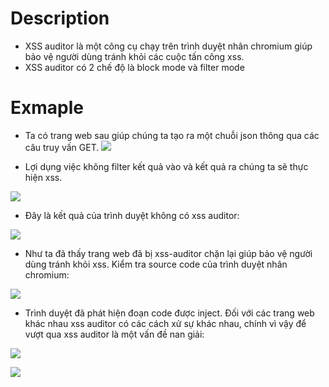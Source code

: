 # Description
- XSS auditor là một công cụ chạy trên trình duyệt nhân chromium giúp bảo vệ người dùng tránh khỏi các cuộc tấn công xss.
- XSS auditor có 2 chế độ là block mode và filter mode
# Exmaple 
- Ta có trang web sau giúp chúng ta tạo ra một chuỗi json thông qua các câu truy vấn GET.
![](https://github.com/huyenlamchiton/owasp/blob/master/Input%20Validation%20Testing/image/adv-5.png)  

- Lợi dụng việc không filter kết quả vào và kết quả ra chúng ta sẽ thực hiện xss.

![](https://github.com/huyenlamchiton/owasp/blob/master/Input%20Validation%20Testing/image/adv-1.png)  

- Đây là kết quả của trình duyệt không có xss auditor:

![](https://github.com/huyenlamchiton/owasp/blob/master/Input%20Validation%20Testing/image/adv-6.png) 

- Như ta đã thấy trang web đã bị xss-auditor chặn lại giúp bảo vệ người dùng tránh khỏi xss. Kiểm tra source code của trình duyệt nhân chromium:  

![](https://github.com/huyenlamchiton/owasp/blob/master/Input%20Validation%20Testing/image/adv-2.png) 

- Trình duyệt đã phát hiện đoạn code được inject. Đối với các trang web khác nhau xss auditor có các cách xử sự khác nhau, chính vì vậy để vượt qua xss auditor là một vấn đề nan giải:

![](https://github.com/huyenlamchiton/owasp/blob/master/Input%20Validation%20Testing/image/adv-3.png)  

![](https://github.com/huyenlamchiton/owasp/blob/master/Input%20Validation%20Testing/image/adv-4.png) 